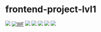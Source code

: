 # frontend-project-lvl1
<a href="https://codeclimate.com/github/codeclimate/codeclimate/maintainability"><img src="https://api.codeclimate.com/v1/badges/a99a88d28ad37a79dbf6/maintainability" /></a>
[![WF](https://github.com/Stonek79/frontend-project-lvl1/workflows/FirstWF/badge.svg)](https://github.com/Stonek79/frontend-project-lvl1/action)
<a href="https://asciinema.org/a/fvQUQKsbMVxiykhAOBjpuC3P3" target="_blank"><img src="https://asciinema.org/a/fvQUQKsbMVxiykhAOBjpuC3P3.svg" /></a>
<a href="https://asciinema.org/a/HSj2MzTjgCQsyQ9MkpkRWZ9CS" target="_blank"><img src="https://asciinema.org/a/HSj2MzTjgCQsyQ9MkpkRWZ9CS.svg" /></a>
<a href="https://asciinema.org/a/H67q8x39ROzTuQhB1w9pbNy8T" target="_blank"><img src="https://asciinema.org/a/H67q8x39ROzTuQhB1w9pbNy8T.svg" /></a>
<a href="https://asciinema.org/a/vkHakEvEaIMOd5H8R3Wdbl3up" target="_blank"><img src="https://asciinema.org/a/vkHakEvEaIMOd5H8R3Wdbl3up.svg" /></a>
<a href="https://asciinema.org/a/q194thP82Zi7n6qO7StaNaHC1" target="_blank"><img src="https://asciinema.org/a/q194thP82Zi7n6qO7StaNaHC1.svg" /></a>
